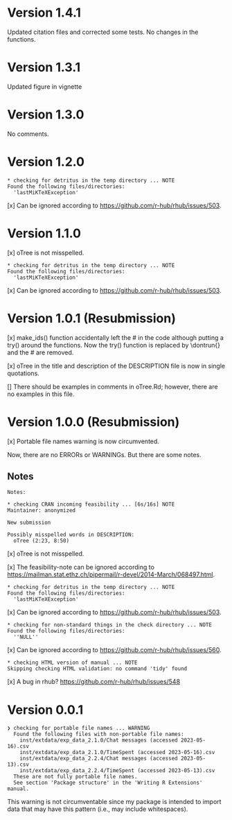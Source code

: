 # Version 1.4.1 

Updated citation files and corrected some tests. No changes in the functions.

# Version 1.3.1

Updated figure in vignette

# Version 1.3.0

No comments. 

# Version 1.2.0

```
* checking for detritus in the temp directory ... NOTE
Found the following files/directories:
  'lastMiKTeXException'
```
[x] Can be ignored according to https://github.com/r-hub/rhub/issues/503.

# Version 1.1.0

[x] oTree is not misspelled.

```
* checking for detritus in the temp directory ... NOTE
Found the following files/directories:
  'lastMiKTeXException'
```
[x] Can be ignored according to https://github.com/r-hub/rhub/issues/503.

# Version 1.0.1 (Resubmission)

[x] make_ids() function accidentally left the # in the code although putting a try() around the functions.
Now the try() function is replaced by \dontrun{} and the # are removed.

[x] oTree in the title and description of the DESCRIPTION file is now in single quotations.

[] There should be examples in comments in oTree.Rd; however, there are no examples in this file.


# Version 1.0.0 (Resubmission)

[x] Portable file names warning is now circumvented.

Now, there are no ERRORs or WARNINGs. But there are some notes.


## Notes

```
Notes:

* checking CRAN incoming feasibility ... [6s/16s] NOTE
Maintainer: anonymized

New submission

Possibly misspelled words in DESCRIPTION:
  oTree (2:23, 8:50)

```
[x] oTree is not misspelled.

[x] The feasibility-note can be ignored according to https://mailman.stat.ethz.ch/pipermail/r-devel/2014-March/068497.html.

```
* checking for detritus in the temp directory ... NOTE
Found the following files/directories:
  'lastMiKTeXException'
```
[x] Can be ignored according to https://github.com/r-hub/rhub/issues/503.

```
* checking for non-standard things in the check directory ... NOTE
Found the following files/directories:
  ''NULL''
```
[x] Can be ignored according to https://github.com/r-hub/rhub/issues/560.

```
* checking HTML version of manual ... NOTE
Skipping checking HTML validation: no command 'tidy' found
```
[x] A bug in rhub? https://github.com/r-hub/rhub/issues/548

# Version 0.0.1

```
❯ checking for portable file names ... WARNING
  Found the following files with non-portable file names:
    inst/extdata/exp_data_2.1.0/Chat messages (accessed 2023-05-16).csv
    inst/extdata/exp_data_2.1.0/TimeSpent (accessed 2023-05-16).csv
    inst/extdata/exp_data_2.2.4/Chat messages (accessed 2023-05-13).csv
    inst/extdata/exp_data_2.2.4/TimeSpent (accessed 2023-05-13).csv
  These are not fully portable file names.
  See section 'Package structure' in the 'Writing R Extensions' manual.
```

This warning is not circumventable since my package is intended to import
data that may have this pattern (i.e., may include whitespaces).
